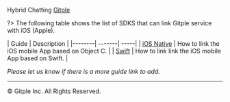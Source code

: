 Hybrid Chatting [Gitple](https://gitple.io/en)

?> The following table shows the list of SDKS that can link Gitple service with iOS (Apple).

| Guide  | Description |
|--------| -------| -----|
| [iOS Native](en/ios-sdk) | How to link the iOS mobile App based on Object C. |
| [Swift](en/swift-sdk) | How to link link the iOS mobile App based on Swift. |

_Please let us know if there is a more guide link to add._

---

© Gitple Inc. All Rights Reserved.
